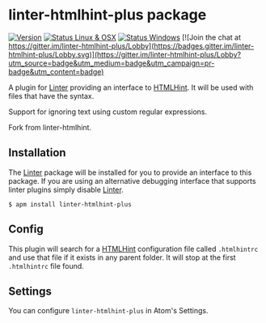 # linter-htmlhint-plus package
[![Version](https://img.shields.io/apm/v/linter-htmlhint-plus.svg?style=flat-square)](https://atom.io/packages/linter-htmlhint-plus)
[![Status Linux & OSX](https://img.shields.io/travis/hex-ci/linter-htmlhint-plus.svg?style=flat-square&label=Linux%20%26%20OSX)](https://travis-ci.org/hex-ci/linter-htmlhint-plus)
[![Status Windows](https://img.shields.io/appveyor/ci/hex-ci/linter-htmlhint-plus.svg?style=flat-square&label=Windows)](https://ci.appveyor.com/project/hex-ci/linter-htmlhint-plus)
[![Join the chat at https://gitter.im/linter-htmlhint-plus/Lobby](https://badges.gitter.im/linter-htmlhint-plus/Lobby.svg)](https://gitter.im/linter-htmlhint-plus/Lobby?utm_source=badge&utm_medium=badge&utm_campaign=pr-badge&utm_content=badge)

A plugin for [Linter] providing an interface to [HTMLHint]. It will be used with files that have the syntax.

Support for ignoring text using custom regular expressions.

Fork from linter-htmlhint.

## Installation

The [Linter] package will be installed for you to provide an interface to this package. If you are using an alternative debugging interface that supports linter plugins simply disable [Linter].

```ShellSession
$ apm install linter-htmlhint-plus
```

## Config

This plugin will search for a [HTMLHint] configuration file called `.htmlhintrc` and use that file if it exists in any parent folder. It will stop at the first `.htmlhintrc` file found.

## Settings

You can configure `linter-htmlhint-plus` in Atom's Settings.

[linter]: https://github.com/atom-community/linter "Linter"
[HTMLHint]: https://github.com/htmlhint/HTMLHint "HTMLHint"

